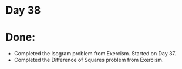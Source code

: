 # Day 38

# Done:

* Completed the Isogram problem from Exercism. Started on Day 37.
* Completed the Difference of Squares problem from Exercism.
